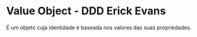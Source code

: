 # Value Object - DDD Erick Evans

É um objeto cuja identidade é baseada nos valores das suas propriedades.
